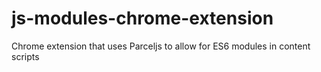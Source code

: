 # js-modules-chrome-extension
Chrome extension that uses Parceljs to allow for ES6 modules in content scripts
